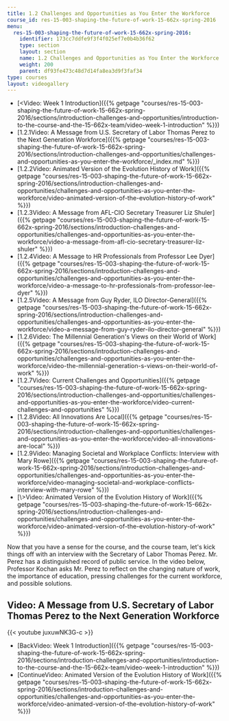 ```yaml
---
title: 1.2 Challenges and Opportunities as You Enter the Workforce
course_id: res-15-003-shaping-the-future-of-work-15-662x-spring-2016
menu:
  res-15-003-shaping-the-future-of-work-15-662x-spring-2016:
    identifier: 173cc7ddfe9f3f4f025ef7e0b4b36f62
    type: section
    layout: section
    name: 1.2 Challenges and Opportunities as You Enter the Workforce
    weight: 200
    parent: df93fe473c48d7d14fa8ea3d9f3faf34
type: courses
layout: videogallery
---
```

*   [<Video: Week 1 Introduction]({{% getpage "courses/res-15-003-shaping-the-future-of-work-15-662x-spring-2016/sections/introduction-challenges-and-opportunities/introduction-to-the-course-and-the-15-662x-team/video-week-1-introduction" %}})
*   [1.2.1Video: A Message from U.S. Secretary of Labor Thomas Perez to the Next Generation Workforce]({{% getpage "courses/res-15-003-shaping-the-future-of-work-15-662x-spring-2016/sections/introduction-challenges-and-opportunities/challenges-and-opportunities-as-you-enter-the-workforce/_index.md" %}})
*   [1.2.2Video: Animated Version of the Evolution History of Work]({{% getpage "courses/res-15-003-shaping-the-future-of-work-15-662x-spring-2016/sections/introduction-challenges-and-opportunities/challenges-and-opportunities-as-you-enter-the-workforce/video-animated-version-of-the-evolution-history-of-work" %}})
*   [1.2.3Video: A Message from AFL-CIO Secretary Treasurer Liz Shuler]({{% getpage "courses/res-15-003-shaping-the-future-of-work-15-662x-spring-2016/sections/introduction-challenges-and-opportunities/challenges-and-opportunities-as-you-enter-the-workforce/video-a-message-from-afl-cio-secretary-treasurer-liz-shuler" %}})
*   [1.2.4Video: A Message to HR Professionals from Professor Lee Dyer]({{% getpage "courses/res-15-003-shaping-the-future-of-work-15-662x-spring-2016/sections/introduction-challenges-and-opportunities/challenges-and-opportunities-as-you-enter-the-workforce/video-a-message-to-hr-professionals-from-professor-lee-dyer" %}})
*   [1.2.5Video: A Message from Guy Ryder, ILO Director-General]({{% getpage "courses/res-15-003-shaping-the-future-of-work-15-662x-spring-2016/sections/introduction-challenges-and-opportunities/challenges-and-opportunities-as-you-enter-the-workforce/video-a-message-from-guy-ryder-ilo-director-general" %}})
*   [1.2.6Video: The Millennial Generation's Views on their World of Work]({{% getpage "courses/res-15-003-shaping-the-future-of-work-15-662x-spring-2016/sections/introduction-challenges-and-opportunities/challenges-and-opportunities-as-you-enter-the-workforce/video-the-millennial-generation-s-views-on-their-world-of-work" %}})
*   [1.2.7Video: Current Challenges and Opportunities]({{% getpage "courses/res-15-003-shaping-the-future-of-work-15-662x-spring-2016/sections/introduction-challenges-and-opportunities/challenges-and-opportunities-as-you-enter-the-workforce/video-current-challenges-and-opportunities" %}})
*   [1.2.8Video: All Innovations Are Local]({{% getpage "courses/res-15-003-shaping-the-future-of-work-15-662x-spring-2016/sections/introduction-challenges-and-opportunities/challenges-and-opportunities-as-you-enter-the-workforce/video-all-innovations-are-local" %}})
*   [1.2.9Video: Managing Societal and Workplace Conflicts: Interview with Mary Rowe]({{% getpage "courses/res-15-003-shaping-the-future-of-work-15-662x-spring-2016/sections/introduction-challenges-and-opportunities/challenges-and-opportunities-as-you-enter-the-workforce/video-managing-societal-and-workplace-conflicts-interview-with-mary-rowe" %}})
*   [\\>Video: Animated Version of the Evolution History of Work]({{% getpage "courses/res-15-003-shaping-the-future-of-work-15-662x-spring-2016/sections/introduction-challenges-and-opportunities/challenges-and-opportunities-as-you-enter-the-workforce/video-animated-version-of-the-evolution-history-of-work" %}})

Now that you have a sense for the course, and the course team, let's kick things off with an interview with the Secretary of Labor Thomas Perez. Mr. Perez has a distinguished record of public service. In the video below, Professor Kochan asks Mr. Perez to reflect on the changing nature of work, the importance of education, pressing challenges for the current workforce, and possible solutions. 

Video: A Message from U.S. Secretary of Labor Thomas Perez to the Next Generation Workforce
-------------------------------------------------------------------------------------------

{{< youtube juxuwNK3G-c >}}

*   [BackVideo: Week 1 Introduction]({{% getpage "courses/res-15-003-shaping-the-future-of-work-15-662x-spring-2016/sections/introduction-challenges-and-opportunities/introduction-to-the-course-and-the-15-662x-team/video-week-1-introduction" %}})
*   [ContinueVideo: Animated Version of the Evolution History of Work]({{% getpage "courses/res-15-003-shaping-the-future-of-work-15-662x-spring-2016/sections/introduction-challenges-and-opportunities/challenges-and-opportunities-as-you-enter-the-workforce/video-animated-version-of-the-evolution-history-of-work" %}})